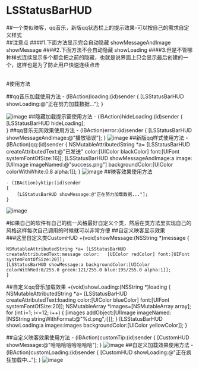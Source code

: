 # LSStatusBarHUD
##一个类似映客，qq音乐，新版qq状态栏上的提示效果-可以按自己的需求自定义样式
 <br/>
##注意点
####1.下面方法显示完会自动隐藏
    showMessageAndImage
    showMessage
####2.下面方法不会自动隐藏
    showLoading
####3.但是不管哪种样式连续显示多个都会把之前的隐藏，也就是说界面上只会显示最后创建的一个，这样也是为了防止用户快速连续点击
 <br/>
 <br/>   

#使用方法

##qq音乐加载使用方法
	- (IBAction)loading:(id)sender {
    [LSStatusBarHUD showLoading:@"正在努力加载数据..."];
    }

![image](https://github.com/lsmakethebest/LSStatusBarHUD/blob/master/images/loading.PNG)
##隐藏加载提示窗使用方法
	- (IBAction)hideLoading:(id)sender 
	{
    	[LSStatusBarHUD hideLoading];    
	}
##qq音乐无网效果使用方法
	- (IBAction)error:(id)sender 
	{
     [LSStatusBarHUD showMessageAndImage:@"播放错误"];
	}
![image](https://github.com/lsmakethebest/LSStatusBarHUD/blob/master/images/error.PNG)
##新版qq样式使用方法
	- (IBAction)qq:(id)sender {
	    NSMutableAttributedString *a= [LSStatusBarHUD createAttributedText:@"已发送" color:[UIColor blackColor] font:[UIFont systemFontOfSize:16]];
	 [LSStatusBarHUD showMessageAndImage:a image:[UIImage imageNamed:@"success.png"] backgroundColor:[UIColor colorWithWhite:0.8 alpha:1]];
	}
![image](https://github.com/lsmakethebest/LSStatusBarHUD/blob/master/images/qq.PNG)	
##映客效果使用方法

	- (IBAction)yktip:(id)sender
    {
    	[LSStatusBarHUD showMessage:@"正在努力加载数据..."];
    }
![image](https://github.com/lsmakethebest/LSStatusBarHUD/blob/master/images/inlike.PNG)
    

	

	
#如果自己的软件有自己的统一风格最好自定义个类，然后在类方法里实现自己的风格这样每次自己调用的时候就可以非常方便
##自定义映客显示效果	 
###这里自定义类CustomHUD 
	+(void)showMessage:(NSString *)message
	{
    
    NSMutableAttributedString *a= [LSStatusBarHUD createAttributedText:message color:	[UIColor redColor] font:[UIFont systemFontOfSize:20]];    
    [LSStatusBarHUD showMessage:a backgroundColor:[UIColor colorWithRed:0/255.0 green:121/255.0 blue:195/255.0 alpha:1]];
	}
##自定义qq音乐加载效果
	+(void)showLoading:(NSString *)loading
	{
    	NSMutableAttributedString *a= [LSStatusBarHUD createAttributedText:loading color:[UIColor blueColor] font:[UIFont systemFontOfSize:20]];
    NSMutableArray *images=[NSMutableArray array];
    	for (int i=1; i<=12; i++) 
    	{
      	  [images addObject:[UIImage imageNamed:[NSString stringWithFormat:@"%d.png",i]]];
      	  	 }
    	[LSStatusBarHUD showLoading:a images:images backgroundColor:[UIColor yellowColor]];
	}

##自定义映客效果使用方法
	- (IBAction)customTip:(id)sender {
    	[CustomHUD showMessage:@"哈哈哈哈哈哈哈哈"];
	}
![image](https://github.com/lsmakethebest/LSStatusBarHUD/blob/master/images/customInlike.PNG)
##自定义加载效果使用方法
	- (IBAction)customLoading:(id)sender {
       [CustomHUD showLoading:@"正在疯狂加载中..."];
	}
![image](https://github.com/lsmakethebest/LSStatusBarHUD/blob/master/images/customLoading.PNG)

